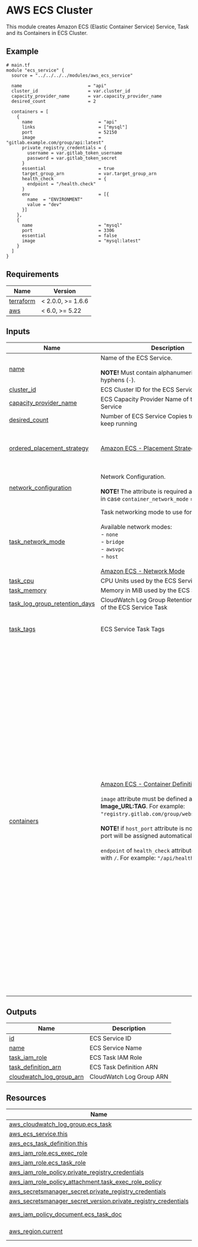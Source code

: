 # AWS ECS Cluster

This module creates Amazon ECS (Elastic Container Service) Service, Task and its Containers in ECS Cluster.

<!-- Next block is generated by terraform-docs following .terraform-docs.yml config -->
<!-- BEGIN_TF_DOCS -->
## Example

```hcl
# main.tf
module "ecs_service" {
  source = "../../../../modules/aws_ecs_service"

  name                         = "api"
  cluster_id                   = var.cluster_id
  capacity_provider_name       = var.capacity_provider_name
  desired_count                = 2

  containers = [
    {
      name                         = "api"
      links                        = ["mysql"]
      port                         = 52150
      image                        = "gitlab.example.com/group/api:latest"
      private_registry_credentials = {
        username = var.gitlab_token_username
        password = var.gitlab_token_secret
      }
      essential                    = true
      target_group_arn             = var.target_group_arn
      health_check                 = {
        endpoint = "/health.check"
      }
      env                          = [{
        name  = "ENVIRONMENT"
        value = "dev"
      }]
    },
    {
      name                         = "mysql"
      port                         = 3306
      essential                    = false
      image                        = "mysql:latest"
    }
  ]
}
```

## Requirements

| Name | Version |
|------|---------|
| <a name="requirement_terraform"></a> [terraform](#requirement\_terraform) | < 2.0.0, >= 1.6.6 |
| <a name="requirement_aws"></a> [aws](#requirement\_aws) | < 6.0, >= 5.22 |

## Inputs

| Name | Description | Type | Default | Required |
|------|-------------|------|---------|:--------:|
| <a name="input_name"></a> [name](#input\_name) | Name of the ECS Service.<br><br>**NOTE!** Must contain alphanumeric characters or hyphens (`-`). | `string` | n/a | yes |
| <a name="input_cluster_id"></a> [cluster\_id](#input\_cluster\_id) | ECS Cluster ID for the ECS Service Tasks | `string` | n/a | yes |
| <a name="input_capacity_provider_name"></a> [capacity\_provider\_name](#input\_capacity\_provider\_name) | ECS Capacity Provider Name of the ECS Service | `string` | n/a | yes |
| <a name="input_desired_count"></a> [desired\_count](#input\_desired\_count) | Number of ECS Service Copies to place and keep running | `number` | `1` | no |
| <a name="input_ordered_placement_strategy"></a> [ordered\_placement\_strategy](#input\_ordered\_placement\_strategy) | [Amazon ECS - Placement Strategy](https://docs.aws.amazon.com/AmazonECS/latest/APIReference/API_PlacementStrategy.html) | <pre>object({<br>    type  = string<br>    field = optional(string)<br>  })</pre> | <pre>{<br>  "field": "attribute:ecs.availability-zone",<br>  "type": "spread"<br>}</pre> | no |
| <a name="input_network_configuration"></a> [network\_configuration](#input\_network\_configuration) | Network Configuration.<br><br>**NOTE!** The attribute is required and applied only in case `container_network_mode` = `awsvpc`. | <pre>object({<br>    security_groups = list(string)<br>    subnet_ids      = list(string)<br>  })</pre> | `null` | no |
| <a name="input_task_network_mode"></a> [task\_network\_mode](#input\_task\_network\_mode) | Task networking mode to use for its containers.<br><br>Available network modes:<br>  - `none`<br>  - `bridge`<br>  - `awsvpc`<br>  - `host`<br><br>[Amazon ECS - Network Mode](https://docs.aws.amazon.com/AmazonECS/latest/developerguide/task_definition_parameters.html#network_mode) | `string` | `"bridge"` | no |
| <a name="input_task_cpu"></a> [task\_cpu](#input\_task\_cpu) | CPU Units used by the ECS Service Task | `number` | `256` | no |
| <a name="input_task_memory"></a> [task\_memory](#input\_task\_memory) | Memory in MiB used by the ECS Service Task | `number` | `256` | no |
| <a name="input_task_log_group_retention_days"></a> [task\_log\_group\_retention\_days](#input\_task\_log\_group\_retention\_days) | CloudWatch Log Group Retention Period Days of the ECS Service Task | `number` | `7` | no |
| <a name="input_task_tags"></a> [task\_tags](#input\_task\_tags) | ECS Service Task Tags | <pre>object({<br>    name  = string<br>    value = string<br>  })</pre> | `null` | no |
| <a name="input_containers"></a> [containers](#input\_containers) | [Amazon ECS - Container Definitions](https://docs.aws.amazon.com/AmazonECS/latest/developerguide/task_definition_parameters.html#container_definitions)<br><br>`image` attribute must be defined as **Image\_URL:TAG**. For example: `"registry.gitlab.com/group/webserver:latest"`.<br><br>**NOTE!** if `host_port` attribute is not defined, the port will be assigned automatically!<br><br>`endpoint` of `health_check` attribute must start with `/`. For example: `"/api/health"`. | <pre>list(object({<br>    name                         = string<br>    port                         = number<br>    port_range                   = optional(string)<br>    host_port                    = optional(number)<br>    host_port_range              = optional(string)<br>    links                        = optional(list(string), [])<br>    image                        = string<br>    private_registry_credentials = optional(object({<br>      username = string<br>      password = string<br>    }))<br>    essential                    = optional(bool, true)<br>    target_group_arn             = optional(string)<br>    cpu                          = optional(number)<br>    gpu                          = optional(number)<br>    memory                       = optional(number)<br>    memory_reservation           = optional(number)<br>    health_check                 = optional(object({<br>      endpoint     = string<br>      interval     = optional(number, 30),<br>      retries      = optional(number, 3),<br>      timeout      = optional(number, 5),<br>      start_period = optional(number)<br>    }))<br>    env                          = optional(list(object({<br>      name  = string,<br>      value = string<br>    })), [])<br>    env_files                    = optional(list(object({<br>      s3_object_arn = string<br>    })), [])<br>    secret_vars                  = optional(list(object({<br>      name       = string,<br>      secret_arn = string<br>    })), [])<br>    hostname                     = optional(string)<br>    etc_hosts                    = optional(list(object({<br>      hostname   = string<br>      ip_address = string<br>    })), [])<br>    disable_networking           = optional(bool, false)<br>  }))</pre> | n/a | yes |

## Outputs

| Name | Description |
|------|-------------|
| <a name="output_id"></a> [id](#output\_id) | ECS Service ID |
| <a name="output_name"></a> [name](#output\_name) | ECS Service Name |
| <a name="output_task_iam_role"></a> [task\_iam\_role](#output\_task\_iam\_role) | ECS Task IAM Role |
| <a name="output_task_definition_arn"></a> [task\_definition\_arn](#output\_task\_definition\_arn) | ECS Task Definition ARN |
| <a name="output_cloudwatch_log_group_arn"></a> [cloudwatch\_log\_group\_arn](#output\_cloudwatch\_log\_group\_arn) | CloudWatch Log Group ARN |

## Resources

| Name | Type |
|------|------|
| [aws_cloudwatch_log_group.ecs_task](https://registry.terraform.io/providers/hashicorp/aws/latest/docs/resources/cloudwatch_log_group) | resource |
| [aws_ecs_service.this](https://registry.terraform.io/providers/hashicorp/aws/latest/docs/resources/ecs_service) | resource |
| [aws_ecs_task_definition.this](https://registry.terraform.io/providers/hashicorp/aws/latest/docs/resources/ecs_task_definition) | resource |
| [aws_iam_role.ecs_exec_role](https://registry.terraform.io/providers/hashicorp/aws/latest/docs/resources/iam_role) | resource |
| [aws_iam_role.ecs_task_role](https://registry.terraform.io/providers/hashicorp/aws/latest/docs/resources/iam_role) | resource |
| [aws_iam_role_policy.private_registry_credentials](https://registry.terraform.io/providers/hashicorp/aws/latest/docs/resources/iam_role_policy) | resource |
| [aws_iam_role_policy_attachment.task_exec_role_policy](https://registry.terraform.io/providers/hashicorp/aws/latest/docs/resources/iam_role_policy_attachment) | resource |
| [aws_secretsmanager_secret.private_registry_credentials](https://registry.terraform.io/providers/hashicorp/aws/latest/docs/resources/secretsmanager_secret) | resource |
| [aws_secretsmanager_secret_version.private_registry_credentials](https://registry.terraform.io/providers/hashicorp/aws/latest/docs/resources/secretsmanager_secret_version) | resource |
| [aws_iam_policy_document.ecs_task_doc](https://registry.terraform.io/providers/hashicorp/aws/latest/docs/data-sources/iam_policy_document) | data source |
| [aws_region.current](https://registry.terraform.io/providers/hashicorp/aws/latest/docs/data-sources/region) | data source |
<!-- END_TF_DOCS -->
